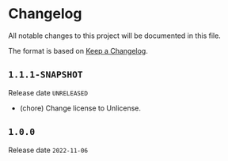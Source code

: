# Changelog

All notable changes to this project will be documented in this file.

The format is based on [Keep a Changelog](https://keepachangelog.com/en/1.0.0/).

## `1.1.1-SNAPSHOT`

Release date `UNRELEASED`

- (chore) Change license to Unlicense.

## `1.0.0`

Release date `2022-11-06`
